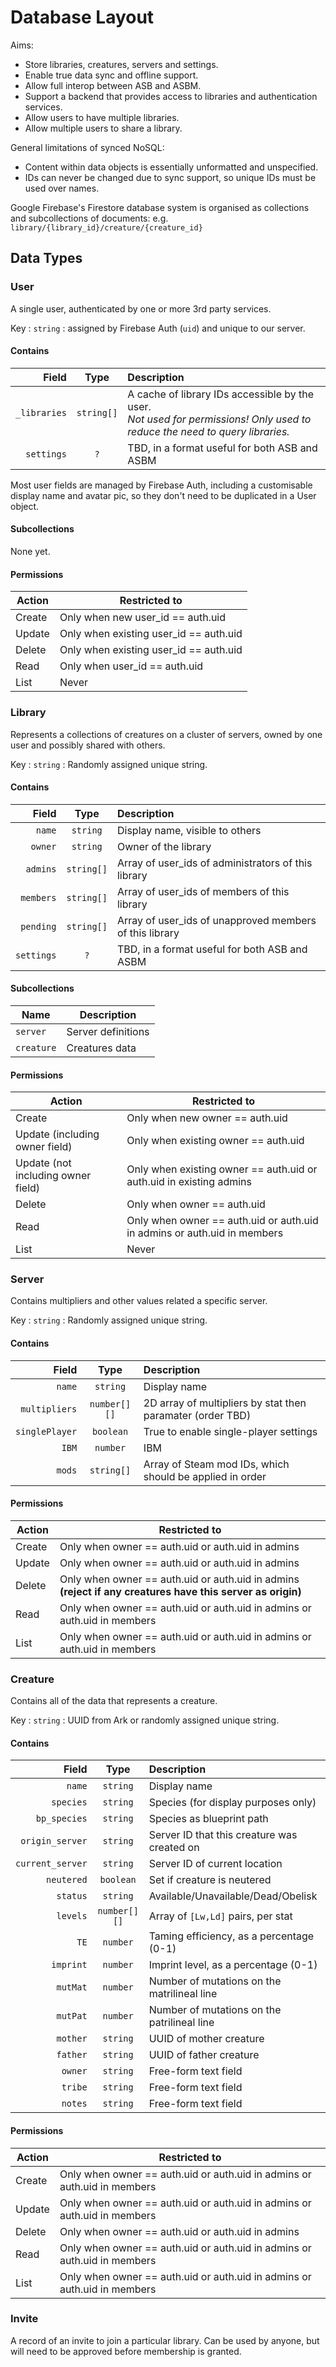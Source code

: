 # Database Layout

Aims:
 * Store libraries, creatures, servers and settings.
 * Enable true data sync and offline support.
 * Allow full interop between ASB and ASBM.
 * Support a backend that provides access to libraries and authentication services.
 * Allow users to have multiple libraries.
 * Allow multiple users to share a library.

General limitations of synced NoSQL:
 * Content within data objects is essentially unformatted and unspecified.
 * IDs can never be changed due to sync support, so unique IDs must be used over names.

Google Firebase's Firestore database system is organised as collections and subcollections of documents: e.g. `library/{library_id}/creature/{creature_id}`

## Data Types

### User
A single user, authenticated by one or more 3rd party services.

Key : `string` : assigned by Firebase Auth (`uid`) and unique to our server.

#### Contains
|Field|Type|Description|
|-:|:-:|:-|
|`_libraries`|`string[]`|A cache of library IDs accessible by the user.<br/>*Not used for permissions! Only used to reduce the need to query libraries.*|
|`settings`|`?`|TBD, in a format useful for both ASB and ASBM|

Most user fields are managed by Firebase Auth, including a customisable display name and avatar pic, so they don't need to be duplicated in a User object.

#### Subcollections
None yet.

#### Permissions
|Action|Restricted to|
|-|-|
|Create|Only when new user_id == auth.uid|
|Update|Only when existing user_id == auth.uid|
|Delete|Only when existing user_id == auth.uid|
|Read|Only when user_id == auth.uid|
|List|Never|

### Library
Represents a collections of creatures on a cluster of servers, owned by one user and possibly shared with others.

Key : `string` : Randomly assigned unique string.

#### Contains
|Field|Type|Description|
|-:|:-:|:-|
|`name`|`string`|Display name, visible to others|
|`owner`|`string`|Owner of the library|
|`admins`|`string[]`|Array of user_ids of administrators of this library|
|`members`|`string[]`|Array of user_ids of members of this library|
|`pending`|`string[]`|Array of user_ids of unapproved members of this library|
|`settings`|`?`|TBD, in a format useful for both ASB and ASBM|

#### Subcollections
|Name|Description|
|-|-|
|`server`|Server definitions|
|`creature`|Creatures data|

#### Permissions
|Action|Restricted to|
|-|-|
|Create|Only when new owner == auth.uid|
|Update (including owner field)|Only when existing owner == auth.uid|
|Update (not including owner field)|Only when existing owner == auth.uid or auth.uid in existing admins|
|Delete|Only when owner == auth.uid|
|Read|Only when owner == auth.uid or auth.uid in admins or auth.uid in members|
|List|Never|

### Server
Contains multipliers and other values related a specific server.

Key : `string` : Randomly assigned unique string.

#### Contains
|Field|Type|Description|
|-:|:-:|:-|
|`name`|`string`|Display name|
|`multipliers`|`number[][]`|2D array of multipliers by stat then paramater (order TBD)|
|`singlePlayer`|`boolean`|True to enable single-player settings|
|`IBM`|`number`|IBM|
|`mods`|`string[]`|Array of Steam mod IDs, which should be applied in order

#### Permissions
|Action|Restricted to|
|-|-|
|Create|Only when owner == auth.uid or auth.uid in admins|
|Update|Only when owner == auth.uid or auth.uid in admins|
|Delete|Only when owner == auth.uid or auth.uid in admins **(reject if any creatures have this server as origin)**|
|Read|Only when owner == auth.uid or auth.uid in admins or auth.uid in members|
|List|Only when owner == auth.uid or auth.uid in admins or auth.uid in members|

### Creature
Contains all of the data that represents a creature.

Key : `string` : UUID from Ark or randomly assigned unique string.

#### Contains
|Field|Type|Description|
|-:|:-:|:-|
|`name`|`string`|Display name|
|`species`|`string`|Species (for display purposes only)|
|`bp_species`|`string`|Species as blueprint path|
|`origin_server`|`string`|Server ID that this creature was created on|
|`current_server`|`string`|Server ID of current location|
| `neutered` | `boolean` | Set if creature is neutered |
| `status` | `string` | Available/Unavailable/Dead/Obelisk |
| `levels` | `number[][]` | Array of `[Lw,Ld]` pairs, per stat |
| `TE` | `number` | Taming efficiency, as a percentage (0-1) |
| `imprint` | `number` | Imprint level, as a percentage (0-1) |
| `mutMat` | `number` | Number of mutations on the matrilineal line |
| `mutPat` | `number` | Number of mutations on the patrilineal line |
| `mother` | `string` | UUID of mother creature |
| `father` | `string` | UUID of father creature |
| `owner` | `string` | Free-form text field |
| `tribe` | `string` | Free-form text field |
| `notes` | `string` | Free-form text field |

#### Permissions
|Action|Restricted to|
|-|-|
|Create|Only when owner == auth.uid or auth.uid in admins or auth.uid in members|
|Update|Only when owner == auth.uid or auth.uid in admins or auth.uid in members|
|Delete|Only when owner == auth.uid or auth.uid in admins|
|Read|Only when owner == auth.uid or auth.uid in admins or auth.uid in members|
|List|Only when owner == auth.uid or auth.uid in admins or auth.uid in members|

### Invite
A record of an invite to join a particular library. Can be used by anyone, but will need to be approved before membership is granted.

